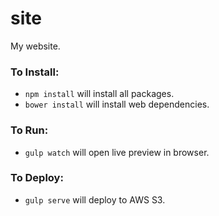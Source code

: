 site
====

My website.

### To Install:

- `npm install` will install all packages.
- `bower install` will install web dependencies.

### To Run:
- `gulp watch` will open live preview in browser.

### To Deploy:
- `gulp serve` will deploy to AWS S3.
